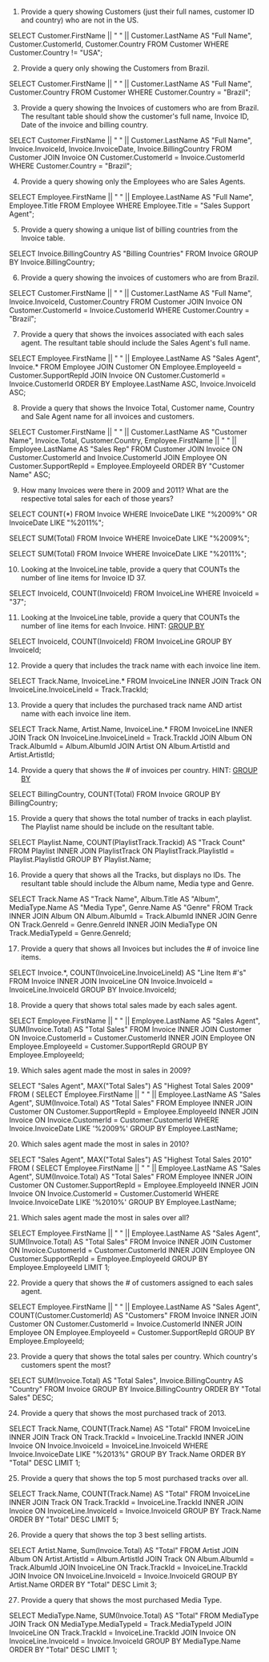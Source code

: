 1. Provide a query showing Customers (just their full names, customer ID and country) who are not in the US.

SELECT Customer.FirstName || " " || Customer.LastName AS "Full Name", Customer.CustomerId, Customer.Country 
FROM Customer
WHERE Customer.Country != "USA";

2. Provide a query only showing the Customers from Brazil.

SELECT Customer.FirstName || " " || Customer.LastName AS "Full Name", Customer.Country 
FROM Customer
WHERE Customer.Country = "Brazil";

3. Provide a query showing the Invoices of customers who are from Brazil. The resultant table should show the customer's full name, Invoice ID, Date of the invoice and billing country.

SELECT Customer.FirstName || " " || Customer.LastName AS "Full Name", Invoice.InvoiceId, Invoice.InvoiceDate, Invoice.BillingCountry 
FROM Customer
JOIN Invoice ON Customer.CustomerId = Invoice.CustomerId
WHERE Customer.Country = "Brazil";

4. Provide a query showing only the Employees who are Sales Agents.

SELECT Employee.FirstName || " " || Employee.LastName AS "Full Name", Employee.Title 
FROM Employee
WHERE Employee.Title = "Sales Support Agent";

5. Provide a query showing a unique list of billing countries from the Invoice table.

SELECT Invoice.BillingCountry AS "Billing Countries" 
FROM Invoice
GROUP BY Invoice.BillingCountry;

6. Provide a query showing the invoices of customers who are from Brazil.

SELECT Customer.FirstName || " " || Customer.LastName AS "Full Name", Invoice.InvoiceId, Customer.Country 
FROM Customer
JOIN Invoice ON Customer.CustomerId = Invoice.CustomerId
WHERE Customer.Country = "Brazil";

7. Provide a query that shows the invoices associated with each sales agent. The resultant table should include the Sales Agent's full name.

SELECT Employee.FirstName || " " || Employee.LastName AS "Sales Agent", Invoice.* 
FROM Employee
JOIN Customer ON Employee.EmployeeId = Customer.SupportRepId
JOIN Invoice ON Customer.CustomerId = Invoice.CustomerId
ORDER BY Employee.LastName ASC, Invoice.InvoiceId ASC;

8. Provide a query that shows the Invoice Total, Customer name, Country and Sale Agent name for all invoices and customers.

SELECT Customer.FirstName || " " || Customer.LastName AS "Customer Name", Invoice.Total, Customer.Country, Employee.FirstName || " " || Employee.LastName AS "Sales Rep"
FROM Customer 
JOIN Invoice ON Customer.CustomerId and Invoice.CustomerId
JOIN Employee ON Customer.SupportRepId = Employee.EmployeeId
ORDER BY "Customer Name" ASC;

9. How many Invoices were there in 2009 and 2011? What are the respective total sales for each of those years?

SELECT COUNT(*)
FROM Invoice
WHERE InvoiceDate LIKE "%2009%" OR InvoiceDate LIKE "%2011%";

SELECT SUM(Total)
FROM Invoice
WHERE InvoiceDate LIKE "%2009%";

SELECT SUM(Total)
FROM Invoice
WHERE InvoiceDate LIKE "%2011%";

10. Looking at the InvoiceLine table, provide a query that COUNTs the number of line items for Invoice ID 37.

SELECT InvoiceId, COUNT(InvoiceId)
FROM InvoiceLine
WHERE InvoiceId = "37";

11. Looking at the InvoiceLine table, provide a query that COUNTs the number of line items for each Invoice. HINT: [GROUP BY](http://www.sqlite.org/lang_select.html#resultset)

SELECT InvoiceId, COUNT(InvoiceId) 
FROM InvoiceLine
GROUP BY InvoiceId;

12. Provide a query that includes the track name with each invoice line item.

SELECT Track.Name, InvoiceLine.*
FROM InvoiceLine INNER JOIN Track ON InvoiceLine.InvoiceLineId = Track.TrackId;

13. Provide a query that includes the purchased track name AND artist name with each invoice line item.

SELECT Track.Name, Artist.Name, InvoiceLine.*
FROM InvoiceLine INNER JOIN Track ON InvoiceLine.InvoiceLineId = Track.TrackId
JOIN Album ON Track.AlbumId = Album.AlbumId
JOIN Artist ON Album.ArtistId and Artist.ArtistId;

14. Provide a query that shows the # of invoices per country. HINT: [GROUP BY](http://www.sqlite.org/lang_select.html#resultset)

SELECT BillingCountry, COUNT(Total) 
FROM Invoice
GROUP BY BillingCountry;

15. Provide a query that shows the total number of tracks in each playlist. The Playlist name should be include on the resultant table.

SELECT Playlist.Name, COUNT(PlaylistTrack.Trackid) AS "Track Count"
FROM Playlist
INNER JOIN PlaylistTrack ON PlaylistTrack.PlaylistId = Playlist.PlaylistId
GROUP BY Playlist.Name;

16. Provide a query that shows all the Tracks, but displays no IDs. The resultant table should include the Album name, Media type and Genre.

SELECT Track.Name AS "Track Name", Album.Title AS "Album", MediaType.Name AS "Media Type", Genre.Name AS "Genre"
FROM Track
INNER JOIN Album ON Album.AlbumId = Track.AlbumId
INNER JOIN Genre ON Track.GenreId = Genre.GenreId
INNER JOIN MediaType ON Track.MediaTypeId = Genre.GenreId;

17. Provide a query that shows all Invoices but includes the # of invoice line items.

SELECT Invoice.*, COUNT(InvoiceLine.InvoiceLineId) AS "Line Item #'s"
FROM Invoice
INNER JOIN InvoiceLine ON Invoice.InvoiceId = InvoiceLine.InvoiceId
GROUP BY Invoice.InvoiceId;

18. Provide a query that shows total sales made by each sales agent.

SELECT Employee.FirstName || " " || Employee.LastName AS "Sales Agent", SUM(Invoice.Total) AS "Total Sales"
FROM Invoice
INNER JOIN Customer ON Invoice.CustomerId = Customer.CustomerId
INNER JOIN Employee ON Employee.EmployeeId = Customer.SupportRepId
GROUP BY Employee.EmployeeId;

19. Which sales agent made the most in sales in 2009?

SELECT "Sales Agent", MAX("Total Sales") AS "Highest Total Sales 2009"
FROM (
SELECT Employee.FirstName || " " || Employee.LastName AS "Sales Agent", SUM(Invoice.Total) AS "Total Sales"
FROM Employee
INNER JOIN Customer ON Customer.SupportRepId = Employee.EmployeeId
INNER JOIN Invoice ON Invoice.CustomerId = Customer.CustomerId
WHERE Invoice.InvoiceDate LIKE '%2009%'
GROUP BY Employee.LastName;

20. Which sales agent made the most in sales in 2010?

SELECT "Sales Agent", MAX("Total Sales") AS "Highest Total Sales 2010"
FROM (
SELECT Employee.FirstName || " " || Employee.LastName AS "Sales Agent", SUM(Invoice.Total) AS "Total Sales"
FROM Employee
INNER JOIN Customer ON Customer.SupportRepId = Employee.EmployeeId
INNER JOIN Invoice ON Invoice.CustomerId = Customer.CustomerId
WHERE Invoice.InvoiceDate LIKE '%2010%'
GROUP BY Employee.LastName;

21. Which sales agent made the most in sales over all?

SELECT Employee.FirstName || " " || Employee.LastName AS "Sales Agent", SUM(Invoice.Total) AS "Total Sales"
FROM Invoice
INNER JOIN Customer ON Invoice.CustomerId = Customer.CustomerId
INNER JOIN Employee ON Customer.SupportRepId = Employee.EmployeeId
GROUP BY Employee.EmployeeId LIMIT 1;

22. Provide a query that shows the # of customers assigned to each sales agent.

SELECT Employee.FirstName || " " || Employee.LastName AS "Sales Agent", COUNT(Customer.CustomerId) AS "Customers"
FROM Invoice
INNER JOIN Customer ON Customer.CustomerId = Invoice.CustomerId
INNER JOIN Employee ON Employee.EmployeeId = Customer.SupportRepId
GROUP BY Employee.EmployeeId;

23. Provide a query that shows the total sales per country. Which country's customers spent the most?

SELECT SUM(Invoice.Total) AS "Total Sales", Invoice.BillingCountry AS "Country"
FROM Invoice
GROUP BY Invoice.BillingCountry
ORDER BY "Total Sales" DESC;

24. Provide a query that shows the most purchased track of 2013.

SELECT Track.Name, COUNT(Track.Name) AS "Total"
FROM InvoiceLine
INNER JOIN Track ON Track.TrackId = InvoiceLine.TrackId
INNER JOIN Invoice ON Invoice.InvoiceId = InvoiceLine.InvoiceId
WHERE Invoice.InvoiceDate LIKE "%2013%"
GROUP BY Track.Name
ORDER BY "Total"
DESC LIMIT 1;

25. Provide a query that shows the top 5 most purchased tracks over all.

SELECT Track.Name, COUNT(Track.Name) AS "Total"
FROM InvoiceLine
INNER JOIN Track ON Track.TrackId = InvoiceLine.TrackId
INNER JOIN Invoice ON InvoiceLine.InvoiceId = Invoice.InvoiceId
GROUP BY Track.Name
ORDER BY "Total"
DESC LIMIT 5;

26. Provide a query that shows the top 3 best selling artists.

SELECT Artist.Name, Sum(Invoice.Total) AS "Total" 
FROM Artist 
JOIN Album ON Artist.ArtistId = Album.ArtistId 
JOIN Track ON Album.AlbumId = Track.AlbumId 
JOIN InvoiceLine ON Track.TrackId = InvoiceLine.TrackId 
JOIN Invoice ON InvoiceLine.InvoiceId = Invoice.InvoiceId 
GROUP BY Artist.Name 
ORDER BY "Total" 
DESC Limit 3;

27. Provide a query that shows the most purchased Media Type.

SELECT MediaType.Name, SUM(Invoice.Total) AS "Total"
FROM MediaType 
JOIN Track ON MediaType.MediaTypeId = Track.MediaTypeId
JOIN InvoiceLine ON Track.TrackId = InvoiceLine.TrackId
JOIN Invoice ON InvoiceLine.InvoiceId = Invoice.InvoiceId
GROUP BY MediaType.Name
ORDER BY "Total"
DESC LIMIT 1;













